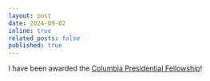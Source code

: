 ```yaml
---
layout: post
date: 2024-09-02
inline: true
related_posts: false
published: true
---
```


I have been awarded the [Columbia Presidential Fellowship](https://www.cs.columbia.edu/2024/meet-the-scholars-phd-students-with-prestigious-fellowships/)!
